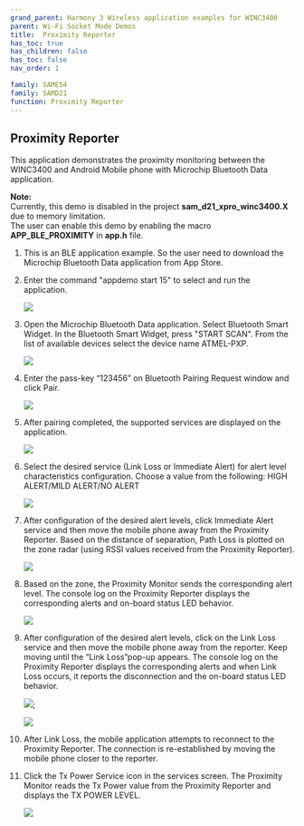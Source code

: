 ```yaml
---
grand_parent: Harmony 3 Wireless application examples for WINC3400
parent: Wi-Fi Socket Mode Demos
title:  Proximity Reporter
has_toc: true
has_children: false
has_toc: false
nav_order: 1

family: SAME54
family: SAMD21
function: Proximity Reporter
---	
```

   
## Proximity Reporter<a name="pxpdemo"></a>

This application demonstrates the proximity monitoring between the WINC3400 and Android Mobile phone with Microchip Bluetooth Data application. 

**Note:**<br>
Currently, this demo is disabled in the project **sam_d21_xpro_winc3400.X** due to memory limitation.<br>The user can enable this demo by enabling the macro **APP_BLE_PROXIMITY** in **app.h** file.


1. This is an BLE application example. So the user need to download the Microchip Bluetooth Data application from App Store. 

2. Enter the command "appdemo start 15" to select and run the application.

	![](images/pxp_start.png)

3. Open the Microchip Bluetooth Data application. Select Bluetooth Smart Widget. In the Bluetooth Smart Widget, press "START SCAN". From the list of available devices select the device name ATMEL-PXP.

	![](images/PXP_device_list.png)

4. Enter the pass-key “123456” on Bluetooth Pairing Request window and click Pair.

	![](images/pxp_pairing.png)

5. After pairing completed, the supported services are displayed on the application.

	![](images/proximity_service_list.png)

6. Select the desired service (Link Loss or Immediate Alert) for alert level characteristics configuration. Choose a value from the following: HIGH ALERT/MILD ALERT/NO ALERT

	![](images/proximity_config_alert.png)

7. After configuration of the desired alert levels, click Immediate Alert service and then move the mobile phone away from the Proximity Reporter. Based on the distance of separation, Path Loss is plotted on the zone radar (using RSSI values received from the Proximity Reporter). 

	![](images/proximity_pathloss.png)

8. Based on the zone, the Proximity Monitor sends the corresponding alert level. The console log on the Proximity Reporter displays the corresponding alerts and on-board status LED behavior.

	![](images/proximity_pathloss_terminal.png)

9. After configuration of the desired alert levels, click on the Link Loss service and then move the mobile phone away from the reporter. Keep moving until the “Link Loss”pop-up appears. The console log on the Proximity Reporter displays the corresponding alerts and when Link Loss occurs, it reports the disconnection and the on-board status LED behavior. 

	![](images/proximity_linkloss_pop_up.png);
	
	![](images/proximity_link_loss_terminal.png)
	
10. After Link Loss, the mobile application attempts to reconnect to the Proximity Reporter. The connection is re-established by moving the mobile phone closer to the reporter.

11. Click the Tx Power Service icon in the services screen. The Proximity Monitor reads the Tx Power value from the Proximity Reporter and displays the TX POWER LEVEL.

	![](images/proximity_tx_power.png)
	
	

